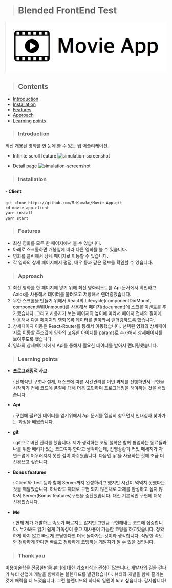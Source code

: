 > # Blended FrontEnd Test

![main-logo](main-logo.png)

> ## Contents

- [Introduction](#Introduction)
- [Installation](#Installation)
- [Features](#Features)
- [Approach](#Approach)
- [Learning points](#Learning-points)

> ### Introduction

최신 개봉된 영화를 한 눈에 볼 수 있는 웹 어플리케이션.

- Infinite scroll feature
  ![simulation-screenshot](<movie-app-simulation(infinite-scroll).gif>)

- Detail page
  ![simulation-screenshot](<movie-app-simulation(detail-page).gif>)

> ### Installation

#### - Client

```
git clone https://github.com/MrKamake/Movie-App.git
cd movie-app-client
yarn install
yarn start
```

> ### Features

- 최신 영화를 모두 한 페이지에서 볼 수 있습니다.
- 아래로 스크롤하면 개봉일에 따라 다른 영화를 볼 수 있습니다.
- 영화를 클릭해서 상세 페이지로 이동할 수 있습니다.
- 각 영화의 상세 페이지에서 평점, 배우 등과 같은 정보를 확인할 수 있습니다.

> ### Approach

1. 최신 영화를 한 페이지에 넣기 위해 최신 영화리스트를 Api 문서에서 확인하고 Axios를 사용해서 데이터를 불러오고 저장해서 랜더링했습니다.
2. 무한 스크롤을 만들기 위해서 React의 Lifecycle(componentDidMount, componentWillUnmount)를 사용해서 페이지(document)에 스크롤 이벤트를 추가했습니다. 그리고 사용자가 보는 페이지의 높이에 따라서 페이지 전체의 길이에 반응해서 다음 페이지의 영화목록 데이터를 받아와서 랜더링하도록 했습니다.
3. 상세페이지 이동은 React-Router를 통해서 이동했습니다. 선택된 영화의 상세페이지로 이동할 주소값에 영화의 고유한 아이디를 params로 추가해서 상세페이지를 보여주도록 했습니다.
4. 영화의 상세페이지에서 Api를 통해서 필요한 데이터를 받아서 랜더링했습니다.

> ### Learning points

- **프로그래밍적 사고**

  : 전체적인 구조나 설계, 태스크에 따른 시간관리를 이번 과제를 진행하면서 구현을 시작하기 전에 코드에 품질에 대해 더욱 고민하며 프로그래밍을 해야하는 것을 배웠습니다.

- **Api**

  : 구현에 필요한 데이터를 얻기위해서 Api 문서를 열심히 찾으면서 인내심과 찾아가는 과정을 배웠습니다.

- **git**

  : git으로 버전 관리를 했습니다. 제가 생각하는 코딩 철학은 함께 협업하는 동료들과 나를 위한 배려가 있는 코드여야 한다고 생각하는데, 진행상황과 커밋 메세지가 자연스럽게 어우러지지 못한 점이 아쉬웠습니다. 다음엔 git을 사용하는 것에 조금 더 신경쓰고 싶습니다.

- **Bonus features**

  : Client와 Test 등과 함께 Server까지 완성하려고 했지만 시간이 넉넉치 못했다는 것을 깨달았습니다. 하나라도 제대로 구현 되지 않은채로 과제를 완성하고 싶지 않아서 Server(Bonus features)구현을 중단했습니다. 대신 기본적인 구현에 더욱 신경썼습니다.

- **Me**

  : 현재 제가 개발하는 속도가 빠르지는 않지만 그만큼 구현해내는 코드에 집중합니다. 누가봐도 읽기 쉽게 가독성이 좋고 재사용이 가능한 코딩을 하고있습니다. 정확하게 하지 않고 빠르게 코딩한다면 더욱 돌아가는 것이라 생각합니다. 적당한 속도와 정확하게 한다면 빠르고 정확하게 코딩하는 개발자가 될 수 있을 것입니다.

> ### Thank you

미용예술학을 전공한만큼 뷰티에 대한 기초지식과 관심이 많습니다. 개발자의 길을 걷다가 뷰티 산업에 개발을 함께하는 블렌디드를 발견했습니다. 뷰티와 개발을 함께 즐기는 것에 매력을 더 느꼈습니다. 그런 블렌디드의 하나의 일원이 되고 싶습니다. 감사합니다!
